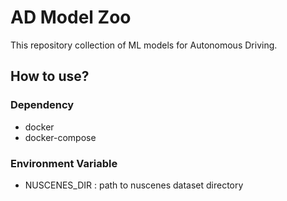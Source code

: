 # AD Model Zoo

This repository collection of ML models for Autonomous Driving.

## How to use?

### Dependency

- docker
- docker-compose

### Environment Variable

- NUSCENES_DIR : path to nuscenes dataset directory
